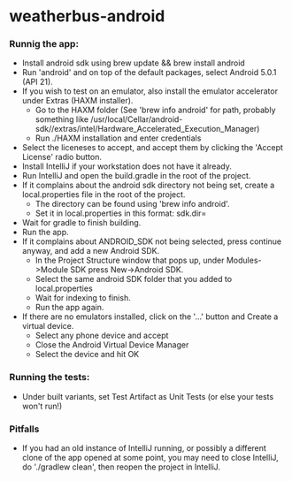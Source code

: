 # weatherbus-android

### Runnig the app:
- Install android sdk using brew update && brew install android
- Run 'android' and on top of the default packages, select Android 5.0.1 (API 21).
- If you wish to test on an emulator, also install the emulator accelerator under Extras (HAXM installer).
  - Go to the HAXM folder (See 'brew info android' for path, probably something like /usr/local/Cellar/android-sdk/<android   SDK version>/extras/intel/Hardware_Accelerated_Execution_Manager)
  - Run ./HAXM installation and enter credentials
- Select the liceneses to accept, and accept them by clicking the 'Accept License' radio button. 
- Install IntelliJ if your workstation does not have it already.
- Run IntelliJ and open the build.gradle in the root of the project.
- If it complains about the android sdk directory not being set, create a local.properties file in the root of the project.
  - The directory can be found using 'brew info android'.
  - Set it in local.properties in this format: sdk.dir=<path-to-android-sdk>
- Wait for gradle to finish building.
- Run the app.
- If it complains about ANDROID_SDK not being selected, press continue anyway, and add a new Android SDK. 
  - In the Project Structure window that pops up, under Modules->Module SDK press New->Android SDK.
  - Select the same android SDK folder that you added to local.properties
  - Wait for indexing to finish.
  - Run the app again.
- If there are no emulators installed, click on the '...' button and Create a virtual device.
  - Select any phone device and accept
  - Close the Android Virtual Device Manager
  - Select the device and hit OK

### Running the tests:
- Under built variants, set Test Artifact as Unit Tests (or else your tests won't run!)

### Pitfalls
- If you had an old instance of IntelliJ running, or possibly a different clone of the app opened at some point, you may need to close IntelliJ, do './gradlew clean', then reopen the project in IntelliJ.
